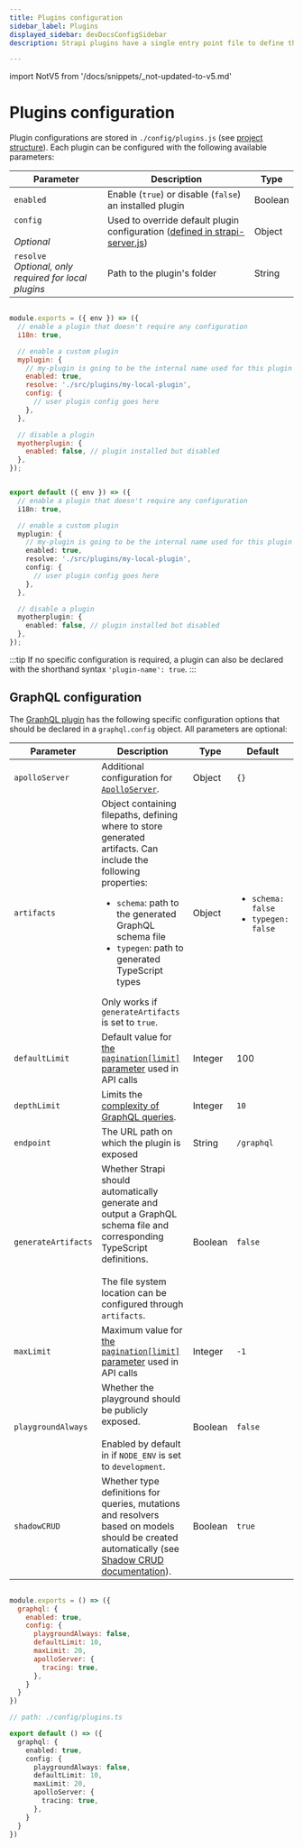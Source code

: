 ```yaml
---
title: Plugins configuration
sidebar_label: Plugins
displayed_sidebar: devDocsConfigSidebar
description: Strapi plugins have a single entry point file to define their configurations.

---
```


import NotV5 from '/docs/snippets/_not-updated-to-v5.md'

# Plugins configuration

<NotV5 />

Plugin configurations are stored in `./config/plugins.js` (see [project structure](/dev-docs/project-structure)). Each plugin can be configured with the following available parameters:

| Parameter                  | Description                                                                                                                                                            | Type    |
| -------------------------- | ---------------------------------------------------------------------------------------------------------------------------------------------------------------------- | ------- |
| `enabled`                  | Enable (`true`) or disable (`false`) an installed plugin                                                                                                               | Boolean |
| `config`<br/><br/>_Optional_ | Used to override default plugin configuration ([defined in strapi-server.js](/dev-docs/plugins/server-api#configuration)) | Object  |
| `resolve`<br/> _Optional, only required for local plugins_             | Path to the plugin's folder                                                                                                                                            | String  |

<Tabs groupId="js-ts">

<TabItem value="javascript" label="JavaScript">

```js title="./config/plugins.js"

module.exports = ({ env }) => ({
  // enable a plugin that doesn't require any configuration
  i18n: true,

  // enable a custom plugin
  myplugin: {
    // my-plugin is going to be the internal name used for this plugin
    enabled: true,
    resolve: './src/plugins/my-local-plugin',
    config: {
      // user plugin config goes here
    },
  },

  // disable a plugin
  myotherplugin: {
    enabled: false, // plugin installed but disabled
  },
});
```

</TabItem>

<TabItem value="typescript" label="TypeScript">

```ts title="./config/plugins.ts"

export default ({ env }) => ({
  // enable a plugin that doesn't require any configuration
  i18n: true,

  // enable a custom plugin
  myplugin: {
    // my-plugin is going to be the internal name used for this plugin
    enabled: true,
    resolve: './src/plugins/my-local-plugin',
    config: {
      // user plugin config goes here
    },
  },

  // disable a plugin
  myotherplugin: {
    enabled: false, // plugin installed but disabled
  },
});
```

</TabItem>

</Tabs>

:::tip
If no specific configuration is required, a plugin can also be declared with the shorthand syntax `'plugin-name': true`.
:::

## GraphQL configuration

The [GraphQL plugin](/dev-docs/plugins/graphql) has the following specific configuration options that should be declared in a `graphql.config` object. All parameters are optional:

| Parameter          | Description                                                                                                                                                   | Type    | Default |
| ------------------ | ------------------------------------------------------------------------------------------------------------------------------------------------------------- | ------- | ------- |
| `apolloServer`     | Additional configuration for [`ApolloServer`](https://www.apollographql.com/docs/apollo-server/api/apollo-server/#apolloserver).                   | Object  | `{}`    |
| `artifacts`        | Object containing filepaths, defining where to store generated artifacts. Can include the following properties: <ul><li>`schema`: path to the generated GraphQL schema file</li><li>`typegen`: path to generated TypeScript types</li></ul>Only works if `generateArtifacts` is set to `true`.  | Object  | <ul><li>`schema: false`</li><li>`typegen: false`</li></ul> |
| `defaultLimit` | Default value for [the `pagination[limit]` parameter](/dev-docs/api/graphql#pagination-by-offset) used in API calls | Integer | 100 |
| `depthLimit`       | Limits the [complexity of GraphQL queries](https://www.npmjs.com/package/graphql-depth-limit).                                                                 | Integer  | `10`    |
| `endpoint`         | The URL path on which the plugin is exposed | String | `/graphql` |
| `generateArtifacts`| Whether Strapi should automatically generate and output a GraphQL schema file and corresponding TypeScript definitions.<br/><br/>The file system location can be configured through `artifacts`.  | Boolean | `false` |
| `maxLimit`         | Maximum value for [the `pagination[limit]` parameter](/dev-docs/api/graphql#pagination-by-offset) used in API calls                                                                                                              | Integer  | `-1`    |
| `playgroundAlways` | Whether the playground should be publicly exposed.<br/><br/>Enabled by default in if `NODE_ENV` is set to `development`.                                        | Boolean | `false`  |
| `shadowCRUD`       | Whether type definitions for queries, mutations and resolvers based on models should be created automatically (see [Shadow CRUD documentation](/dev-docs/plugins/graphql#shadow-crud)). | Boolean | `true` |

<Tabs groupId="js-ts">

<TabItem value="javascript" label="JavaScript">

```js title="./config/plugins.js"

module.exports = () => ({
  graphql: {
    enabled: true,
    config: {
      playgroundAlways: false,
      defaultLimit: 10,
      maxLimit: 20,
      apolloServer: {
        tracing: true,
      },
    }
  }
})
```

</TabItem>

<TabItem value="typescript" label="TypeScript">

```ts
// path: ./config/plugins.ts

export default () => ({
  graphql: {
    enabled: true,
    config: {
      playgroundAlways: false,
      defaultLimit: 10,
      maxLimit: 20,
      apolloServer: {
        tracing: true,
      },
    }
  }
})
```

</TabItem>

</Tabs>
